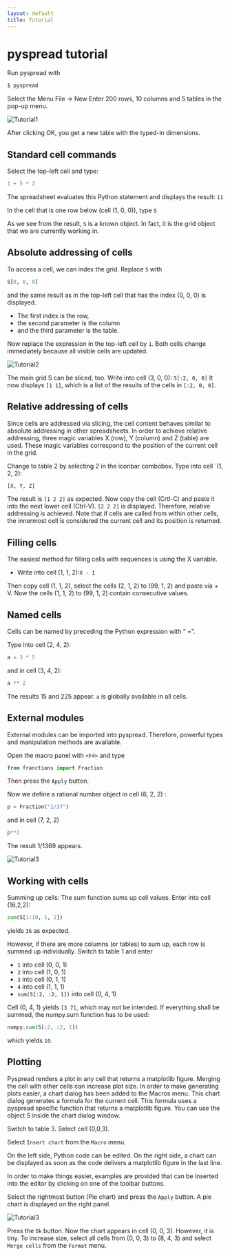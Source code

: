 ```yaml
---
layout: default
title: Tutorial
---
```


pyspread tutorial
=================



Run pyspread with

```bash
$ pyspread
```

Select the Menu File → New Enter 200 rows, 10 columns and 5 tables in the pop-up menu.

![Tutorial1](images/Tutorial1.png)

After clicking OK, you get a new table with the typed-in dimensions.

## Standard cell commands

Select the top-left cell and type:
```python
1 + 5 * 2
```

The spreadsheet evaluates this Python statement and displays the result: `11`

In the cell that is one row below (cell (1, 0, 0)), type `S`

As we see from the result, `S` is a known object. In fact, it is the grid object that we are currently working in.

## Absolute addressing of cells

To access a cell, we can index the grid. Replace `S` with

```python
S[0, 0, 0]
```

and the same result as in the top-left cell that has the index (0, 0, 0) is displayed.
- The first index is the row,
- the second parameter is the column
- and the third parameter is the table.

Now replace the expression in the top-left cell by `1`.
Both cells change immediately because all visible cells are updated.

![Tutorial2](images/Tutorial2.png)

The main grid S can be sliced, too. Write into cell (3, 0, 0): `S[:2, 0, 0]`
It now displays `[1 1]`, which is a list of the results of the cells in `[:2, 0, 0]`.

## Relative addressing of cells

Since cells are addressed via slicing, the cell content behaves similar to absolute addressing in
other spreadsheets. In order to achieve relative addressing, three magic variables X (row), Y (column) and Z (table) are used. These
magic variables correspond to the position of the current cell in the grid.

Change to table 2 by selecting 2 in the iconbar combobox. Type into cell `(1, 2, 2):
```python
[X, Y, Z]
```

The result is `[1 2 2]` as expected. Now copy the cell (Crtl-C) and paste it into
the next lower cell (Ctrl-V). `[2 2 2]` is displayed. Therefore, relative addressing is achieved. Note that if
cells are called from within other cells, the innermost cell is considered the current cell and its position is returned.


## Filling cells

The easiest method for filling cells with sequences is using the X variable.

- Write into cell (1, 1, 2):`X - 1`

Then copy cell (1, 1, 2), select the cells (2, 1, 2) to (99, 1, 2) and paste via <Crtl> + V. Now
the cells (1, 1, 2) to (99, 1, 2) contain consecutive values.


## Named cells

Cells can be named by preceding the Python expression with “<name> =”.

Type into cell (2, 4, 2):
```python
a = 3 * 5
```
and in cell (3, 4, 2):
```python
a ** 2
```

The results 15 and 225 appear. `a` is globally available in all cells.


## External modules

External modules can be imported into pyspread. Therefore, powerful types and manipulation methods are available.

Open the macro panel with `<F4>` and type


```python
from franctions import Fraction
```

Then press  the `Apply` button.

Now we define a rational number object in cell (6, 2, 2) :

```python
p = Fraction("1/37")
```

and in cell (7, 2, 2)

```python
p**2
```

The result 1/1369 appears.


![Tutorial3](images/Tutorial3.png)



## Working with cells

Summing up cells: The sum function sums up cell values. Enter into cell (16,2,2):
```python
sum(S[1:10, 1, 2])
```
yields `36` as expected.

However, if there are more columns (or tables) to sum up, each row is summed up individually.
Switch to table 1 and enter
 * `1` into cell (0, 0, 1)
 * `2` into cell (1, 0, 1)
 * `3` into cell (0, 1, 1)
 * `4` into cell (1, 1, 1)
 * `sum(S[:2, :2, 1])` into cell (0, 4, 1)

Cell (0, 4, 1) yields `[3 7]`, which may not be intended. If everything shall be summed, the numpy.sum function has to be used:
```python
numpy.sum(S[:2, :2, 1])
```
which yields `10`.



## Plotting

Pyspread renders a plot in any cell that returns a matplotlib figure. Merging the cell with
other cells can increase plot size. In order to make generating plots easier, a chart dialog
has been added to the Macros menu. This chart dialog generates a formula
for the current cell. This formula uses a pyspread specific function that returns a
 matplotlib figure. You can use the object S inside the chart dialog window.

Switch to table 3. Select cell (0,0,3).

Select `Insert chart` from the `Macro` menu.

On the left side, Python code can be edited. On the right side, a chart can be displayed as soon as the code delivers a matplotlib figure in the last line.

In order to make things easier, examples are provided that can be inserted into the editor by clicking on one of the toolbar buttons.

Select the rightmost button (Pie chart) and press the `Apply` button. A pie chart is displayed on the right panel.


![Tutorial3](images/Tutorial4.png)

Press the `Ok` button. Now the chart appears in cell (0, 0, 3). However, it is tiny. To increase size, select all cells from (0, 0, 3) to (8, 4, 3) and select `Merge cells` from the `Format` menu.
